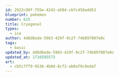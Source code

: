 ```yaml
---
id: 2922c99f-755e-4243-a504-cb7c458add53
blueprint: pokemon
number: 615
title: Cryogonal
types:
  - ice
author: 4d8d6ede-5963-429f-9c2f-74b897007e0c
tags:
  - basic
updated_by: 4d8d6ede-5963-429f-9c2f-74b897007e0c
updated_at: 1716595573
art:
  - cb5c7ff9-9536-4b0d-8cf2-ab0af9c9edaf
---
```

